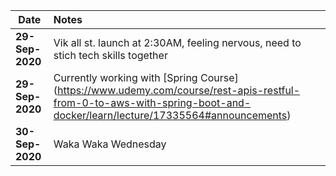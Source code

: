 
Date            | Notes
----------------|:------------------------------------------------------------------------
**29-Sep-2020** | Vik all st. launch at 2:30AM, feeling nervous, need to stich tech skills together
**29-Sep-2020** | Currently working with [Spring Course] (https://www.udemy.com/course/rest-apis-restful-from-0-to-aws-with-spring-boot-and-docker/learn/lecture/17335564#announcements)
**30-Sep-2020** | Waka Waka Wednesday
